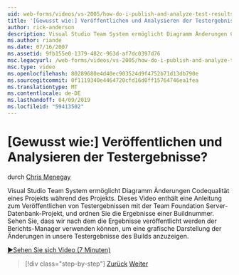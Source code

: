 ```yaml
---
uid: web-forms/videos/vs-2005/how-do-i-publish-and-analyze-test-results
title: '[Gewusst wie:] Veröffentlichen und Analysieren der Testergebnisse? | Microsoft-Dokumentation'
author: rick-anderson
description: Visual Studio Team System ermöglicht Diagramm Änderungen Codequalität eines Projekts während des Projekts. Dieses Video enthält eine Anleitung zum publ....
ms.author: riande
ms.date: 07/16/2007
ms.assetid: 9fb155e0-1379-482c-963d-af7dc0397d76
msc.legacyurl: /web-forms/videos/vs-2005/how-do-i-publish-and-analyze-test-results
msc.type: video
ms.openlocfilehash: 80289680e4d40ec903524d9f4752b71d13db790e
ms.sourcegitcommit: 0f1119340e4464720cfd16d0ff15764746ea1fea
ms.translationtype: MT
ms.contentlocale: de-DE
ms.lasthandoff: 04/09/2019
ms.locfileid: "59413502"
---
```

# <a name="how-do-i-publish-and-analyze-test-results"></a>[Gewusst wie:] Veröffentlichen und Analysieren der Testergebnisse?

durch [Chris Menegay](https://twitter.com/CMenegay)

Visual Studio Team System ermöglicht Diagramm Änderungen Codequalität eines Projekts während des Projekts. Dieses Video enthält eine Anleitung zum Veröffentlichen von Testergebnissen mit der Team Foundation Server-Datenbank-Projekt, und ordnen Sie die Ergebnisse einer Buildnummer. Sehen Sie, dass wir nach dem die Ergebnisse veröffentlicht werden der Berichts-Manager verwenden können, um eine grafische Darstellung der Änderungen in unsere Testergebnisse des Builds anzuzeigen.

[&#9654;Sehen Sie sich Video (7 Minuten)](https://channel9.msdn.com/Blogs/ASP-NET-Site-Videos/how-do-i-publish-and-analyze-test-results)

> [!div class="step-by-step"]
> [Zurück](how-do-i-use-generic-tests.md)
> [Weiter](how-do-i-discover-application-changes-prior-to-deployment.md)
